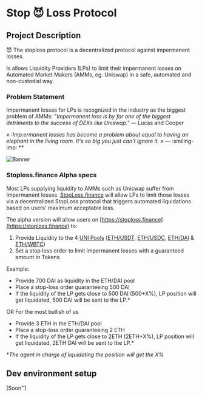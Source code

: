# Stop 😈 Loss Protocol

## Project Description

😈 The stoploss protocol is a decentralized protocol against impermanent losses.

Is allows Liquidity Providers (LPs) to limit their impermanent losses on Automated Market Makers (AMMs, eg. Uniswap) in a safe, automated and non-custodial way.

### Problem Statement

Impermanent losses for LPs is recognized in the industry as the biggest problem of AMMs: "*Impermanent loss is by far one of the biggest detriments to the success of DEXs like Uniswap."* — Lucas and Cooper

*« :Imp:ermanent losses has become a problem about equal to having an elephant in the living room. It's so big you just can't ignore it. »* — :smiling-imp:
**

![Banner](https://drive.google.com/file/d/1naM_ahgxc58_YFAEtotJ0QQGrWK3w-7C/view?usp=sharing)

### Stoploss.finance Alpha specs

Most LPs supplying liquidity to AMMs such as Uniswap suffer from Impermanent losses. [StopLoss.finance](http://stoploss.Finance) will allow LPs to limit those losses via a decentralized StopLoss protocol that triggers automated liquidations based on users' maximum acceptable loss.

The alpha version will allow users on [https://stoploss.finance](https://stoploss.finance)  to: 

1. Provide Liquidity to the 4 [UNI Pools](https://app.uniswap.org/#/uni) [(](https://uniswap.org/blog/uni/)[ETH/USDT](https://uniswap.info/pair/0x0d4a11d5eeaac28ec3f61d100daf4d40471f1852), [ETH/USDC,](https://uniswap.info/pair/0xb4e16d0168e52d35cacd2c6185b44281ec28c9dc) [ETH/DAI](https://uniswap.info/pair/0xa478c2975ab1ea89e8196811f51a7b7ade33eb11) & [ETH/WBTC](https://uniswap.info/pair/0xbb2b8038a1640196fbe3e38816f3e67cba72d940))
2. Set a stop loss order to limit impermanent losses with a guaranteed amount in Tokens

Example: 

- Provide 700 DAI as liquidity in the ETH/DAI pool
- Place a stop-loss order guaranteeing 500 DAI
- If the liquidity of the LP gets close to 500 DAI (500+X%), LP position will get liquidated, 500 DAI will be sent to the LP.*

OR For the most bullish of us

- Provide 3 ETH in the ETH/DAI pool
- Place a stop-loss order guaranteeing 2 ETH
- If the liquidity of the LP gets close to 2ETH (2ETH+X%), LP position will get liquidated, 2ETH DAI will be sent to the LP.*

**The agent in charge of liquidating the position will get the X%*

## Dev environment setup
[Soon™]
